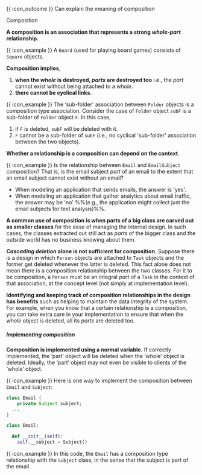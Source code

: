 <span id="prereqs"></span>

<span id="outcomes">{{ icon_outcome }} Can explain the meaning of composition</span>

<span id="title">Composition</span>

<div id="body">

**A composition is an association that represents a strong _whole-part_ relationship.**

<box>

{{ icon_example }} A `Board` (used for playing board games) consists of `Square` objects.

</box>

**Composition implies**,

1. **when the _whole_ is destroyed, _parts_ are destroyed too** i.e., the _part_ cannot exist without being attached to a _whole_.
1. **there cannot be cyclical links**.

<box>

{{ icon_example }} The ‘sub-folder’ association between `Folder` objects is a composition type association. Consider the case of `Folder` object `subF` is a sub-folder of `Folder` object `F`. In this case,

1. if `F` is deleted, `subF` will be deleted with it.
1. `F` cannot be a sub-folder of `subF` (i.e., no cyclical 'sub-folder' association between the two objects).

</box>

**Whether a relationship is a composition can depend on the context**.

<box>

{{ icon_example }} Is the relationship between `Email` and `EmailSubject` composition? That is, is the email subject _part_ of an email to the extent that an email subject cannot exist without an email?
* When modeling an application that sends emails, the answer is 'yes'.
* When modeling an application that gather analytics about email traffic, the answer may be 'no' %%(e.g., the application might collect just the email subjects for text analysis)%%.

</box>

**A common use of composition is when parts of a big class are carved out as smaller classes** for the ease of managing the internal design. In such cases, the classes extracted out still act as _parts_ of the bigger class and the outside world has no business knowing about them.

**_Cascading deletion_ alone is not sufficient for composition.** Suppose there is a design in which `Person` objects are attached to `Task` objects and the former get deleted whenever the latter is deleted. This fact alone does not mean there is a composition relationship between the two classes. For it to be composition, a `Person` must be an integral _part_ of a `Task` in the context of that association, at the concept level (not simply at implementation level).

**Identifying and keeping track of composition relationships in the design has benefits** such as helping to maintain the data integrity of the system. For example, when you know that a certain relationship is a composition, you can take extra care in your implementation to ensure that when the _whole_ object is deleted, all its _parts_ are deleted too.


##### Implementing composition

**Composition is implemented using a normal variable.** If correctly implemented, the ‘part’ object will be deleted when the ‘whole’ object is deleted. Ideally, the ‘part’ object may not even be visible to clients of the ‘whole’ object.

<box>

{{ icon_example }} Here is one way to implement the composition between `Email` and `Subject`:
<div class="alt-java">

```java
class Email {
    private Subject subject;
  ...
}
```

</div>
<div class="alt-python">

```python
class Email:

  def __init__(self):
    self.__subject = Subject()
```
</div>

{{ icon_example }} In this code, the `Email` has a composition type relationship with the `Subject` class, in the sense that the subject is part of the email.

</box>


</div>

<div id="extras">
</div>
